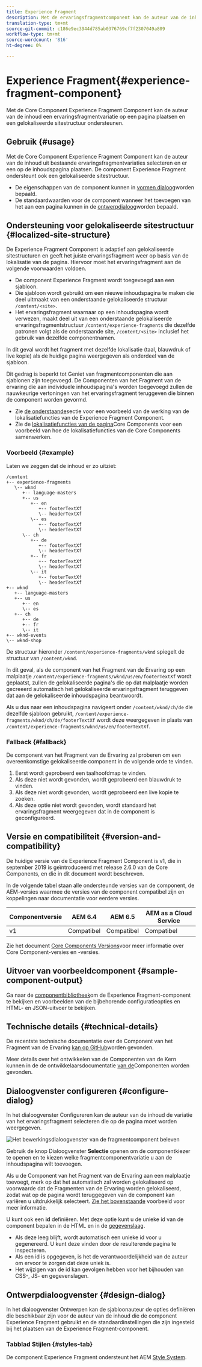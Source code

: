```yaml
---
title: Experience Fragment
description: Met de ervaringsfragmentcomponent kan de auteur van de inhoud een ervaringsfragmentvariatie aan een pagina toevoegen.
translation-type: tm+mt
source-git-commit: c186e9ec3944d785ab0376769cf7f2307049a809
workflow-type: tm+mt
source-wordcount: '816'
ht-degree: 0%

---
```



# Experience Fragment{#experience-fragment-component}

Met de Core Component Experience Fragment Component kan de auteur van de inhoud een ervaringsfragmentvariatie op een pagina plaatsen en een gelokaliseerde sitestructuur ondersteunen.

## Gebruik {#usage}

Met de Core Component Experience Fragment Component kan de auteur van de inhoud uit bestaande ervaringsfragmentvariaties selecteren en er een op de inhoudspagina plaatsen. De component Experience Fragment ondersteunt ook een gelokaliseerde sitestructuur.

* De eigenschappen van de component kunnen in [vormen dialoog](#configure-dialog)worden bepaald.
* De standaardwaarden voor de component wanneer het toevoegen van het aan een pagina kunnen in de [ontwerpdialoog](#design-dialog)worden bepaald.

## Ondersteuning voor gelokaliseerde sitestructuur {#localized-site-structure}

De Experience Fragment Component is adaptief aan gelokaliseerde sitestructuren en geeft het juiste ervaringsfragment weer op basis van de lokalisatie van de pagina. Hiervoor moet het ervaringsfragment aan de volgende voorwaarden voldoen.

* De component Experience Fragment wordt toegevoegd aan een sjabloon.
* Die sjabloon wordt gebruikt om een nieuwe inhoudspagina te maken die deel uitmaakt van een onderstaande gelokaliseerde structuur `/content/<site>`.
* Het ervaringsfragment waarnaar op een inhoudspagina wordt verwezen, maakt deel uit van een onderstaande gelokaliseerde ervaringsfragmentstructuur `/content/experience-fragments` die dezelfde patronen volgt als de onderstaande site, `/content/<site>` inclusief het gebruik van dezelfde componentnamen.

In dit geval wordt het fragment met dezelfde lokalisatie (taal, blauwdruk of live kopie) als de huidige pagina weergegeven als onderdeel van de sjabloon.

Dit gedrag is beperkt tot Geniet van fragmentcomponenten die aan sjablonen zijn toegevoegd. De Componenten van het Fragment van de ervaring die aan individuele inhoudspagina&#39;s worden toegevoegd zullen de nauwkeurige vertoningen van het ervaringsfragment teruggeven die binnen de component worden gevormd.

* Zie [de onderstaande](#example)sectie voor een voorbeeld van de werking van de lokalisatiefuncties van de Experience Fragment Component.
* Zie de [lokalisatiefuncties van de pagina](/help/get-started/localization.md)Core Components voor een voorbeeld van hoe de lokalisatiefuncties van de Core Components samenwerken.

### Voorbeeld {#example}

Laten we zeggen dat de inhoud er zo uitziet:

```
/content
+-- experience-fragments
   \-- wknd
      +-- language-masters
      +-- us
         +-- en
            +-- footerTextXf
            \-- headerTextXf
         \-- es
            +-- footerTextXf
            \-- headerTextXf
      \-- ch
         +-- de
            +-- footerTextXf
            \-- headerTextXf
         +-- fr
            +-- footerTextXf
            \-- headerTextXf
         \-- it
            +-- footerTextXf
            \-- headerTextXf
+-- wknd
   +-- language-masters
   +-- us
      +-- en
      \-- es
   +-- ch
      +-- de
      +-- fr
      \-- it
+-- wknd-events
\-- wknd-shop
```

De structuur hieronder `/content/experience-fragments/wknd` spiegelt de structuur van `/content/wknd`.

In dit geval, als de component van het Fragment van de Ervaring op een malplaatje `/content/experience-fragments/wknd/us/en/footerTextXf` wordt geplaatst, zullen de gelokaliseerde pagina&#39;s die op dat malplaatje worden gecreeerd automatisch het gelokaliseerde ervaringsfragment teruggeven dat aan de gelokaliseerde inhoudspagina beantwoordt.

Als u dus naar een inhoudspagina navigeert onder `/content/wknd/ch/de` die dezelfde sjabloon gebruikt, `/content/experience-fragments/wknd/ch/de/footerTextXf` wordt deze weergegeven in plaats van `/content/experience-fragments/wknd/us/en/footerTextXf`.

### Fallback {#fallback}

De component van het Fragment van de Ervaring zal proberen om een overeenkomstige gelokaliseerde component in de volgende orde te vinden.

1. Eerst wordt geprobeerd een taalhoofdmap te vinden.
1. Als deze niet wordt gevonden, wordt geprobeerd een blauwdruk te vinden.
1. Als deze niet wordt gevonden, wordt geprobeerd een live kopie te zoeken.
1. Als deze optie niet wordt gevonden, wordt standaard het ervaringsfragment weergegeven dat in de component is geconfigureerd.

## Versie en compatibiliteit {#version-and-compatibility}

De huidige versie van de Experience Fragment Component is v1, die in september 2019 is geïntroduceerd met release 2.6.0 van de Core Components, en die in dit document wordt beschreven.

In de volgende tabel staan alle ondersteunde versies van de component, de AEM-versies waarmee de versies van de component compatibel zijn en koppelingen naar documentatie voor eerdere versies.

| Componentversie | AEM 6.4 | AEM 6.5 | AEM as a Cloud Service |
|--- |--- |---|---|
| v1 | Compatibel | Compatibel | Compatibel |

Zie het document [Core Components Versions](/help/versions.md)voor meer informatie over Core Component-versies en -versies.

## Uitvoer van voorbeeldcomponent {#sample-component-output}

Ga naar de [componentbibliotheek](https://adobe.com/go/aem_cmp_library_xf)om de Experience Fragment-component te bekijken en voorbeelden van de bijbehorende configuratieopties en HTML- en JSON-uitvoer te bekijken.

## Technische details {#technical-details}

De recentste technische documentatie over de Component van het Fragment van de Ervaring [kan op GitHub](https://adobe.com/go/aem_cmp_tech_xf_v1)worden gevonden.

Meer details over het ontwikkelen van de Componenten van de Kern kunnen in de de ontwikkelaarsdocumentatie [van de](/help/developing/overview.md)Componenten worden gevonden.

## Dialoogvenster configureren {#configure-dialog}

In het dialoogvenster Configureren kan de auteur van de inhoud de variatie van het ervaringsfragment selecteren die op de pagina moet worden weergegeven.

![Het bewerkingsdialoogvenster van de fragmentcomponent beleven](/help/assets/experience-fragment-edit.png)

Gebruik de knop Dialoogvenster **Selectie** openen om de componentkiezer te openen en te kiezen welke fragmentcomponentvariatie u aan de inhoudspagina wilt toevoegen.

Als u de Component van het Fragment van de Ervaring aan een malplaatje toevoegt, merk op dat het automatisch zal worden gelokaliseerd op voorwaarde dat de Fragmenten van de Ervaring worden gelokaliseerd, zodat wat op de pagina wordt teruggegeven van de component kan variëren u uitdrukkelijk selecteert. [Zie het bovenstaande](#example) voorbeeld voor meer informatie.

U kunt ook een **id** definiëren. Met deze optie kunt u de unieke id van de component bepalen in de HTML en in de [gegevenslaag](/help/developing/data-layer/overview.md).

* Als deze leeg blijft, wordt automatisch een unieke id voor u gegenereerd. U kunt deze vinden door de resulterende pagina te inspecteren.
* Als een id is opgegeven, is het de verantwoordelijkheid van de auteur om ervoor te zorgen dat deze uniek is.
* Het wijzigen van de id kan gevolgen hebben voor het bijhouden van CSS-, JS- en gegevenslagen.

## Ontwerpdialoogvenster {#design-dialog}

In het dialoogvenster Ontwerpen kan de sjabloonauteur de opties definiëren die beschikbaar zijn voor de auteur van de inhoud die de component Experience Fragment gebruikt en de standaardinstellingen die zijn ingesteld bij het plaatsen van de Experience Fragment-component.

### Tabblad Stijlen {#styles-tab}

De component Experience Fragment ondersteunt het AEM [Style System](/help/get-started/authoring.md#component-styling).
